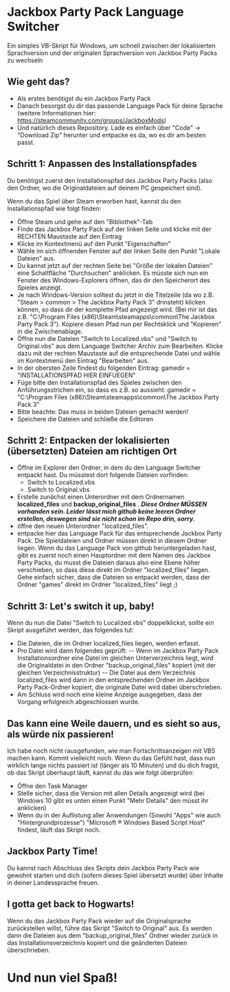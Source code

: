 # Jackbox Party Pack Language Switcher
Ein simples VB-Skript für Windows, um schnell zwischen der lokalisierten Sprachversion und der originalen Sprachversion von Jackbox Party Packs zu wechseln

## Wie geht das?
- Als erstes benötigst du ein Jackbox Party Pack
- Danach besorgst du dir das passende Language Pack für deine Sprache (weitere Informationen hier: https://steamcommunity.com/groups/JackboxMods)
- Und natürlich dieses Repository. Lade es einfach über "Code" -> "Download Zip" herunter und entpacke es da, wo es dir am besten passt.

## Schritt 1: Anpassen des Installationspfades
Du benötigst zuerst den Installationspfad des Jackbox Party Packs (also den Ordner, wo die Originaldateien auf deinem PC gespeichert sind). 

Wenn du das Spiel über Steam erworben hast, kannst du den Installationspfad wie folgt finden:
- Öffne Steam und gehe auf den "Bibliothek"-Tab
- Finde das Jackbox Party Pack auf der linken Seite und klicke mit der RECHTEN Maustaste auf den Eintrag
- Klicke im Kontextmenü auf den Punkt "Eigenschaften"
- Wähle im sich öffnenden Fenster auf der linken Seite den Punkt "Lokale Dateien" aus.
- Du kannst jetzt auf der rechten Seite bei "Größe der lokalen Dateien" eine Schaltfläche "Durchsuchen" anklicken. Es müsste sich nun ein Fenster des Windows-Explorers öffnen, das dir den Speicherort des Spieles anzeigt.
- Je nach Windows-Version solltest du jetzt in die Titelzeile (da wo z.B. "Steam > common > The Jackbox Party Pack 3" drinsteht) klicken können, so dass dir der komplette Pfad angezeigt wird. (Bei mir ist das z.B. "C:\Program Files (x86)\Steam\steamapps\common\The Jackbox Party Pack 3"). Kopiere diesen Pfad nun per Rechtsklick und "Kopieren" in die Zwischenablage.
- Öffne nun die Dateien "Switch to Localized.vbs" und "Switch to Original.vbs" aus dem Language Switcher Archiv zum Bearbeiten. Klicke dazu mit der rechten Maustaste auf die entsprechende Datei und wähle im Kontextmenü den Eintrag "Bearbeiten" aus.
- In der obersten Zeile findest du folgenden Eintrag: gamedir = "INSTALLATIONSPFAD HIER EINFUEGEN"
- Füge bitte den Installationspfad des Spieles zwischen den Anführungsstrichen ein, so dass es z.B. so aussieht: gamedir = "C:\Program Files (x86)\Steam\steamapps\common\The Jackbox Party Pack 3"
- Bitte beachte: Das muss in beiden Dateien gemacht werden!
- Speichere die Dateien und schließe die Editoren

## Schritt 2: Entpacken der lokalisierten (übersetzten) Dateien am richtigen Ort
- Öffne im Explorer den Ordner, in dem du den Language Switcher entpackt hast. Du müsstest dort folgende Dateien vorfinden:
  - Switch to Localized.vbs
  - Switch to Original.vbs
- Erstelle zunächst einen Unterordner mit dem Ordnernamen **localized_files** und **backup_original_files** . **_Diese Ordner MÜSSEN vorhanden sein. Leider lässt mich github keine leeren Ordner erstellen, deswegen sind sie nicht schon im Repo drin, sorry._** 
- öffne den neuen Unterordner "localized_files".
- entpacke hier das Language Pack für das entsprechende Jackbox Party Pack. Die Spieldateien und Ordner müssen direkt in diesem Ordner liegen. Wenn du das Language Pack von github heruntergeladen hast, gibt es zuerst noch einen Hauptordner mit dem Namen des Jackbox Party Packs, du musst die Dateien daraus also eine Ebene höher verschieben, so dass diese direkt im Ordner "localized_files" liegen. Gehe einfach sicher, dass die Dateien so entpackt werden, dass der Ordner "games" direkt im Ordner "localized_files" liegt ;)

## Schritt 3: Let's switch it up, baby!
Wenn du nun die Datei "Switch to Localized.vbs" doppelklickst, sollte ein Skript ausgeführt werden, das folgendes tut:
- Die Dateien, die im Ordner localized_files liegen, werden erfasst.
- Pro Datei wird dann folgendes geprüft:
-- Wenn im Jackbox Party Pack Installationsordner eine Datei im gleichen Unterverzeichnis liegt, wird die Originaldatei in den Ordner "backup_original_files" kopiert (mit der gleichen Verzeichnisstruktur)
-- Die Datei aus dem Verzeichnis localized_files wird dann in den entsprechenden Ordner im Jackbox Party Pack-Ordner kopiert, die originale Datei wird dabei überschrieben.
- Am Schluss wird noch eine kleine Anzeige ausgegeben, dass der Vorgang erfolgreich abgeschlossen wurde.

## Das kann eine Weile dauern, und es sieht so aus, als würde nix passieren!
Ich habe noch nicht rausgefunden, wie man Fortschrittsanzeigen mit VBS machen kann. Kommt vielleicht noch. Wenn du das Gefühl hast, dass nun wirklich lange nichts passiert ist (länger als 10 Minuten) und du dich fragst, ob das Skript überhaupt läuft, kannst du das wie folgt überprüfen:
- Öffne den Task Manager
- Stelle sicher, dass die Version mit allen Details angezeigt wird (bei Windows 10 gibt es unten einen Punkt "Mehr Details" den müsst ihr anklicken)
- Wenn du in der Auflistung aller Anwendungen (Sowohl "Apps" wie auch "Hintergrundprozesse") "Microsoft ® Windows Based Script Host" findest, läuft das Skript noch.

## Jackbox Party Time!
Du kannst nach Abschluss des Skripts dein Jackbox Party Pack wie gewohnt starten und dich (sofern dieses Spiel übersetzt wurde) über Inhalte in deiner Landessprache freuen.

## I gotta get back to Hogwarts!
Wenn du das Jackbox Party Pack wieder auf die Originalsprache zurückstellen willst, führe das Skript "Switch to Original" aus. Es werden dann die Dateien aus dem "backup_original_files" Ordner wieder zurück in das Installationsverzeichnis kopiert und die geänderten Dateien überschrieben.

# Und nun viel Spaß!
